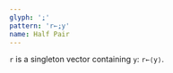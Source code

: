 ```yaml
---
glyph: '⍮'
pattern: 'r←⍮y'
name: Half Pair
---
```


`r` is a singleton vector containing `y`: `r←⟨y⟩`.